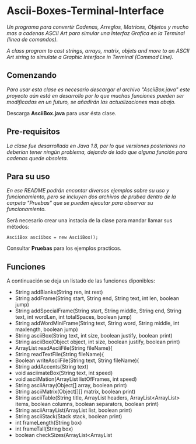# Ascii-Boxes-Terminal-Interface
_Un programa para convertir Cadenas, Arreglos, Matrices, Objetos y mucho mas a cadenas ASCII Art para simular una Interfaz Grafica en la Terminal (linea de comandos)._

_A class program to cast strings, arrays, matrix, objets and more to an ASCII Art string to simulate a Graphic Interface in Terminal (Commad Line)._

## Comenzando

_Para usar esta clase es necesario descargar el archivo "AsciiBox.java" este proyecto aún está en desarrollo por lo que muchas funciones pueden ser modificadas en un futuro, se añadirán las actualizaciones mas abajo._

Descarga **AsciiBox.java** para usar ésta clase.

## Pre-requisitos 

_La clase fue desarrollada en Java 1.8, por lo que versiones posteriores no deberían tener ningún problema, dejando de lado que alguna función para cadenas quede obsoleta._

## Para su uso

_En ese README podrán encontar diversos ejemplos sobre su uso y funcionamiento, pero se incluyen dos archivos de prubea dentro de la carpeta "Pruebas" que se pueden ejecutar para observar su funcionamiento._

Será necesario crear una instacia de la clase para mandar llamar sus métodos:
```
AsciiBox asciibox = new AsciiBox();
```
Consultar **Pruebas** para los ejemplos practicos.

## Funciones

A continuación se deja un listado de las funciones diponibles:

* String addBlanks(String ren, int rest)
* String addFrame(String start, String end, String text, int len, boolean jump)
* String addSpecialFrame(String start, String middle, String end, String text, int wordLen, int totalSpaces, boolean jump)
* String addWordMiniFrame(String text, String word, String middle, int maxlength, boolean jump)
* String asciiBox(String text, int size, boolean justify, boolean print)
* String asciiBox(Object object, int size, boolean justify, boolean print)
* ArrayList<String> readAsciiFile(String fileName){ 
* String readTextFile(String fileName){ 
* Boolean writeAsciiFile(String text, String fileName){ 
* String addAccents(String text)
* void asciimateBox(String text, int speed)
* void asciiMation(ArrayList<String> listOfFrames, int speed)
* String asciiArray(Object[] array, boolean print)
* String asciiMatrix(Object[][] matrix, boolean print)
* String asciiTable(String title, ArrayList<String> headers, ArrayList<ArrayList<Object>> items, boolean columns, boolean separators, boolean print)
* String asciiArrayList(ArrayList<Object> list, boolean print)
* String asciiStack(Stack<Object> stack, boolean print)
* int frameLength(String box)
* int frameTall(String box)
* boolean checkSizes(ArrayList<ArrayList<Object>> items, int size, boolean columns)
* void show(Object o)
* void cls()throws IOException, InterruptedException
* void wait(int time) throws InterruptedException
* String characterMap()
* String concatAscii(String firstAscii, String lastAscii)
* void startTimer()
* long stopTimer(boolean print)


_Cada función cuenta con su respectiva documentación que puede consultarse en la carpeta "Documentación" de este proyecto._

Consultar **Documentacion** para los ejemplos prácticos.

## Versionado 📌

_1.1_
Primera actualización oficial, sujeta a más actualizaciones.

_Cambios de la versión 1.1:_

* Añadida la función para concatenar dos Ascii Art.
* Añadida una función para iniciar un contador en milisegundos.
* Añadida una función para detener el contador y devolver su valor como long o imprimirlo como string.

## Autor ✒️

* **Hernández Ferreiro Enrique Ehecatl**,
_Facultad de Ciencias, UNAM._
_linkhernandez@ciencias.unam.mx_,
_Link8838_

## Licencia 📄

_Esta clase es de uso libre para cualquiera que la necesite, actualizada a código abierto, has buen uso del tiempo que invertí en esto._

---
Que nadie te diga que la terminal no es una interfaz gráfica. (Link8838).
